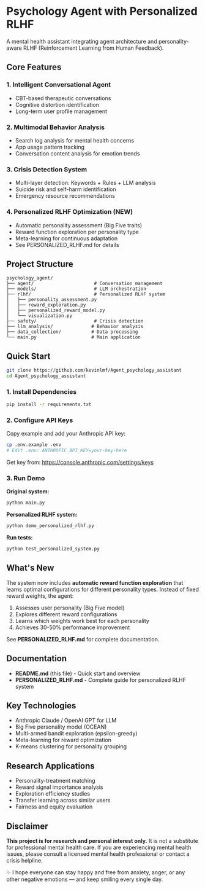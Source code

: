 # Psychology Agent with Personalized RLHF

A mental health assistant integrating agent architecture and personality-aware RLHF (Reinforcement Learning from Human Feedback).


## Core Features

### 1. Intelligent Conversational Agent
- CBT-based therapeutic conversations
- Cognitive distortion identification
- Long-term user profile management

### 2. Multimodal Behavior Analysis
- Search log analysis for mental health concerns
- App usage pattern tracking
- Conversation content analysis for emotion trends

### 3. Crisis Detection System
- Multi-layer detection: Keywords + Rules + LLM analysis
- Suicide risk and self-harm identification
- Emergency resource recommendations

### 4. Personalized RLHF Optimization (NEW)
- Automatic personality assessment (Big Five traits)
- Reward function exploration per personality type
- Meta-learning for continuous adaptation
- See PERSONALIZED_RLHF.md for details

## Project Structure

```
psychology_agent/
├── agent/                      # Conversation management
├── models/                     # LLM orchestration
├── rlhf/                       # Personalized RLHF system
│   ├── personality_assessment.py
│   ├── reward_exploration.py
│   ├── personalized_reward_model.py
│   └── visualization.py
├── safety/                     # Crisis detection
├── llm_analysis/              # Behavior analysis
├── data_collection/           # Data processing
└── main.py                    # Main application
```

## Quick Start
```bash
git clone https://github.com/kevinlmf/Agent_psychology_assistant
cd Agent_psychology_assistant
```
### 1. Install Dependencies

```bash
pip install -r requirements.txt
```

### 2. Configure API Keys

Copy example and add your Anthropic API key:

```bash
cp .env.example .env
# Edit .env: ANTHROPIC_API_KEY=your-key-here
```

Get key from: https://console.anthropic.com/settings/keys

### 3. Run Demo

**Original system:**
```bash
python main.py
```

**Personalized RLHF system:**
```bash
python demo_personalized_rlhf.py
```

**Run tests:**
```bash
python test_personalized_system.py
```

## What's New

The system now includes **automatic reward function exploration** that learns optimal configurations for different personality types. Instead of fixed reward weights, the agent:

1. Assesses user personality (Big Five model)
2. Explores different reward configurations
3. Learns which weights work best for each personality
4. Achieves 30-50% performance improvement

See **PERSONALIZED_RLHF.md** for complete documentation.

## Documentation

- **README.md** (this file) - Quick start and overview
- **PERSONALIZED_RLHF.md** - Complete guide for personalized RLHF system


## Key Technologies

- Anthropic Claude / OpenAI GPT for LLM
- Big Five personality model (OCEAN)
- Multi-armed bandit exploration (epsilon-greedy)
- Meta-learning for reward optimization
- K-means clustering for personality grouping

## Research Applications

- Personality-treatment matching
- Reward signal importance analysis
- Exploration efficiency studies
- Transfer learning across similar users
- Fairness and equity evaluation

## Disclaimer

**This project is for research and personal interest only.** It is not a substitute for professional mental health care. If you are experiencing mental health issues, please consult a licensed mental health professional or contact a crisis helpline.

✨ I hope everyone can stay happy and free from anxiety, anger, or any other negative emotions — and keep smiling every single day.
